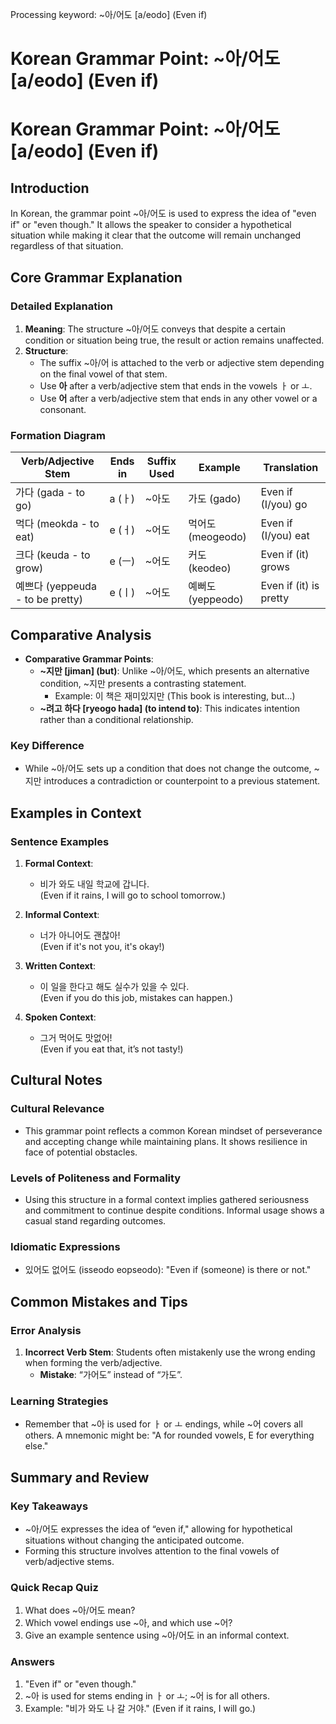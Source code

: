 Processing keyword: ~아/어도 [a/eodo] (Even if)
# Korean Grammar Point: ~아/어도 [a/eodo] (Even if)
# Korean Grammar Point: ~아/어도 [a/eodo] (Even if)
## Introduction
In Korean, the grammar point ~아/어도 is used to express the idea of "even if" or "even though." It allows the speaker to consider a hypothetical situation while making it clear that the outcome will remain unchanged regardless of that situation.
## Core Grammar Explanation
### Detailed Explanation
1. **Meaning**: The structure ~아/어도 conveys that despite a certain condition or situation being true, the result or action remains unaffected.
2. **Structure**: 
   - The suffix ~아/어 is attached to the verb or adjective stem depending on the final vowel of that stem.
   - Use **아** after a verb/adjective stem that ends in the vowels ㅏ or ㅗ.
   - Use **어** after a verb/adjective stem that ends in any other vowel or a consonant.
### Formation Diagram
| Verb/Adjective Stem   | Ends in        | Suffix Used | Example                 | Translation               |
|-----------------------|----------------|-------------|-------------------------|---------------------------|
| 가다 (gada - to go)  | a (ㅏ)         | ~아도       | 가도 (gado)             | Even if (I/you) go       |
| 먹다 (meokda - to eat)| e (ㅓ)       | ~어도       | 먹어도 (meogeodo)       | Even if (I/you) eat      |
| 크다 (keuda - to grow)| e (ㅡ)       | ~어도       | 커도 (keodeo)           | Even if (it) grows       |
| 예쁘다 (yeppeuda - to be pretty)| e (ㅣ) | ~어도       | 예뻐도 (yeppeodo)       | Even if (it) is pretty    |
## Comparative Analysis
- **Comparative Grammar Points**:
  - **~지만 [jiman] (but)**: Unlike ~아/어도, which presents an alternative condition, ~지만 presents a contrasting statement.
    - Example: 이 책은 재미있지만 (This book is interesting, but...)
  - **~려고 하다 [ryeogo hada] (to intend to)**: This indicates intention rather than a conditional relationship.
  
### Key Difference
- While ~아/어도 sets up a condition that does not change the outcome, ~지만 introduces a contradiction or counterpoint to a previous statement.
## Examples in Context
### Sentence Examples
1. **Formal Context**:
   - 비가 와도 내일 학교에 갑니다.  
   (Even if it rains, I will go to school tomorrow.)
  
2. **Informal Context**:
   - 너가 아니어도 괜찮아!  
   (Even if it's not you, it's okay!)
  
3. **Written Context**:
   - 이 일을 한다고 해도 실수가 있을 수 있다.  
   (Even if you do this job, mistakes can happen.)
  
4. **Spoken Context**:
   - 그거 먹어도 맛없어!  
   (Even if you eat that, it’s not tasty!)
## Cultural Notes
### Cultural Relevance
- This grammar point reflects a common Korean mindset of perseverance and accepting change while maintaining plans. It shows resilience in face of potential obstacles.
  
### Levels of Politeness and Formality
- Using this structure in a formal context implies gathered seriousness and commitment to continue despite conditions. Informal usage shows a casual stand regarding outcomes.
### Idiomatic Expressions
- 있어도 없어도 (isseodo eopseodo): "Even if (someone) is there or not."
  
## Common Mistakes and Tips
### Error Analysis
1. **Incorrect Verb Stem**: Students often mistakenly use the wrong ending when forming the verb/adjective.
   - **Mistake**: “가어도” instead of “가도”.
   
### Learning Strategies
- Remember that ~아 is used for ㅏ or ㅗ endings, while ~어 covers all others. A mnemonic might be: "A for rounded vowels, E for everything else."
## Summary and Review
### Key Takeaways
- ~아/어도 expresses the idea of “even if," allowing for hypothetical situations without changing the anticipated outcome.
- Forming this structure involves attention to the final vowels of verb/adjective stems.
  
### Quick Recap Quiz
1. What does ~아/어도 mean?
2. Which vowel endings use ~아, and which use ~어?
3. Give an example sentence using ~아/어도 in an informal context. 
### Answers
1. "Even if" or "even though."
2. ~아 is used for stems ending in ㅏ or ㅗ; ~어 is for all others.
3. Example: "비가 와도 나 갈 거야." (Even if it rains, I will go.)
